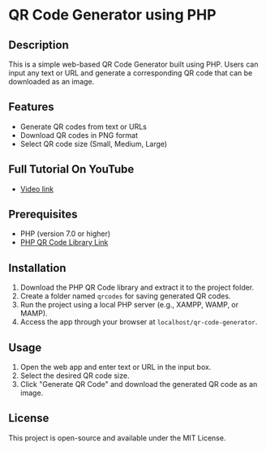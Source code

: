 # QR Code Generator using PHP

## Description
This is a simple web-based QR Code Generator built using PHP. Users can input any text or URL and generate a corresponding QR code that can be downloaded as an image.

## Features
- Generate QR codes from text or URLs
- Download QR codes in PNG format
- Select QR code size (Small, Medium, Large)
## Full Tutorial On YouTube
- [Video link](https://youtu.be/zRd0nQujcmM)
## Prerequisites
- PHP (version 7.0 or higher)
- [PHP QR Code Library Link](https://github.com/t0k4rt/phpqrcode)

## Installation
1. Download the PHP QR Code library and extract it to the project folder.
2. Create a folder named `qrcodes` for saving generated QR codes.
3. Run the project using a local PHP server (e.g., XAMPP, WAMP, or MAMP).
4. Access the app through your browser at `localhost/qr-code-generator`.

## Usage
1. Open the web app and enter text or URL in the input box.
2. Select the desired QR code size.
3. Click "Generate QR Code" and download the generated QR code as an image.

## License
This project is open-source and available under the MIT License.
